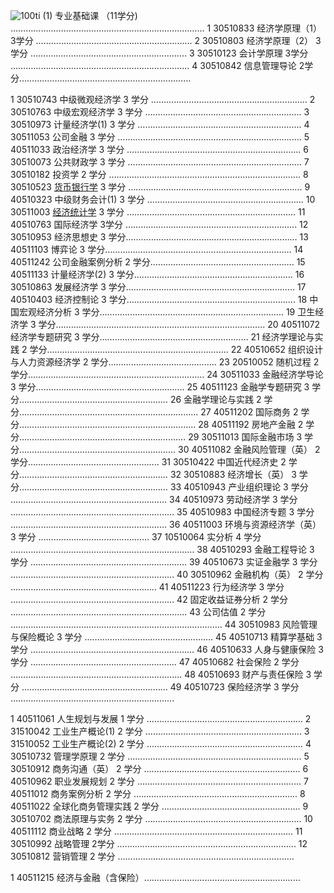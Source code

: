 
![100ti](https://github.com/Oralbay/Missions-/blob/master/priscilla-du-preez-607171-unsplash.jpg)
(1) 专业基础课 （11学分) …………………………………………..………………………
1 30510833 经济学原理（1） 3学分 ……………………………..………………………
2 30510803 经济学原理（2） 3学分 ……………………………..………………………
3 30510123 会计学原理 3学分 ……………………………..……………………………...
4 30510842 信息管理导论 2学分……………………………..……………………………

1 30510743 中级微观经济学 3 学分 ……………………………..………………………
2 30510763 中级宏观经济学 3 学分 ……………………………..………………………
3 30510973 计量经济学(1) 3 学分 ……………………………..………………………...
4 30511053 公司金融 3 学分 ……………………………..…………………………….....
5 40511033 政治经济学 3 学分 ……………………………..…………………………….
6 30510073 公共财政学 3 学分 ……………………………..…………………………….
7 30510182 投资学 2 学分 ……………………………..…………………………………..
8 30510523  [货币银行学](https://www.baidu.com/s?wd=%E8%B4%A7%E5%B8%81%E9%93%B6%E8%A1%8C%E5%AD%A6&tn=SE_PcZhidaonwhc_ngpagmjz&rsv_dl=gh_pc_zhidao) 3 学分 ……………………………..…………………………….
9 40510323 中级财务会计(1) 3 学分 ……………………………..………………………
10 30511003  [经济统计学](https://www.baidu.com/s?wd=%E7%BB%8F%E6%B5%8E%E7%BB%9F%E8%AE%A1%E5%AD%A6&tn=SE_PcZhidaonwhc_ngpagmjz&rsv_dl=gh_pc_zhidao) 3 学分 ……………………………..……………………….....
11 40510763 国际经济学 3学分 ……………………………..………………………......
12 30510953 经济思想史 3 学分……………………………..……………………………
13 40511103 博弈论 3 学分……………………………..…………………………………
14 40511242 公司金融案例分析 2 学分……………………………..………………….
15 40511133 计量经济学(2) 3 学分……………………………..……………………….
16 30510863 发展经济学 3 学分……………………………..……………………….....
17 40510403 经济控制论 3 学分……………………………..……………………….....
18 中国宏观经济分析 3 学分……………………………..…………………………….....
19 卫生经济学 3 学分……………………………..………………………………………...
20 40511072 经济学专题研究 3 学分……………………………..……………………
21 经济学理论与实践 2 学分……………………………..……………………………....
22 40510652 组织设计与人力资源经济学 2 学分……………………………..….....
23 20510052 随机过程 2 学分……………………………..……………………………..
24 30511033 金融经济学导论 3 学分……………………………..……………………
25 40511123 金融学专题研究 3 学分……………………………..……………………
26 金融学理论与实践 2 学分……………………………..……………………………...
27 40511202 国际商务 2 学分……………………………..……………………………..
28 40511192 房地产金融 2 学分……………………………..………………………....
29 30511013 国际金融市场 3 学分……………………………..………………………
30 40511082 金融风险管理（英） 2 学分……………………………..……………..
31 30510422 中国近代经济史 2 学分……………………………..……………………
32 30510883 经济增长（英） 3 学分……………………………..……………………
33 40510943 产业组织理论 3 学分 ……………………………..………………………
34 40510973 劳动经济学 3 学分 ……………………………..………………………...
35 40510983 中国经济专题 3 学分 ……………………………..………………………
36 40511003 环境与资源经济学（英） 3 学分 ……………………………..………
37 10510064 实分析 4 学分 ……………………………..…………………………….....
38 40510293 金融工程导论 3 学分 ……………………………..………………………
39 40510673 实证金融学 3 学分 ……………………………..………………………...
40 30510962 金融机构（英） 2 学分 ……………………………..…………………..
41 40511223 行为经济学 3 学分 ……………………………..………………………...
42 固定收益证券分析 2 学分 ……………………………..……………………………..
43 公司估值 2 学分 ……………………………..………………………………………....
44 30510983 风险管理与保险概论 3 学分 ……………………………..…………….
45 40510713 精算学基础 3 学分 ……………………………..………………………...
46 40510633 人身与健康保险 3 学分 ……………………………..…………………..
47 40510682 社会保险 2 学分 ……………………………..………………………......
48 40510693 财产与责任保险 3 学分 ……………………………..…………………..
49 40510723 保险经济学 3 学分 ……………………………..………………………...

1 40511061 人生规划与发展 1 学分 ……………………………..………………………
2 31510042 工业生产概论(1) 2 学分 ……………………………..………………………
3 31510052 工业生产概论(2) 2 学分 ……………………………..………………………
4 30510732 管理学原理 2 学分 ……………………………..…………………………….
5 30510912 商务沟通（英） 2 学分 ……………………………..……………………...
6 40510962 职业发展规划 2 学分 ……………………………..………………………...
7 40511012 商务案例分析 2 学分 ……………………………..………………………...
8 40511022 全球化商务管理实践 2 学分 ……………………………..………………..
9 30510702 商法原理与实务 2 学分 ……………………………..………………………
10 40511112 商业战略 2 学分 ……………………………..……………………………...
11 30510992 战略管理 2学分 ……………………………..……………………………...
12 30510812 营销管理 2 学分 ……………………………..……………………………..

 
1 40511215 经济与金融（含保险）……………………………..………………………
